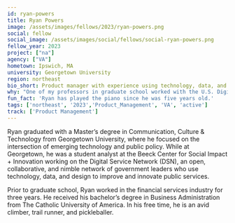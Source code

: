 ```yaml
---
id: ryan-powers
title: Ryan Powers
image: /assets/images/fellows/2023/ryan-powers.png
social: fellow
social_image: /assets/images/social/fellows/social-ryan-powers.png
fellow_year: 2023
project: ["na"]
agency: ["VA"]
hometown: Ipswich, MA
university: Georgetown University
region: northeast
bio_short: Product manager with experience using technology, data, and design to improve and innovate public services
why: "One of my professors in graduate school worked with the U.S. Digital Service. Hearing about her experience doing work that combined technology, public policy, and public service was a lightbulb moment for me. I jumped at the unique opportunity to serve the American people, learn from the diverse life experiences of other fellows, and grow as a civic technologist."
fun_fact: 'Ryan has played the piano since he was five years old.'
tags: ['northeast', '2023','Product_Management', 'VA', 'active']
track: ['Product Management']
---
```


Ryan graduated with a Master’s degree in Communication, Culture & Technology from Georgetown University, where he focused on the intersection of emerging technology and public policy. While at Georgetown, he was a student analyst at the Beeck Center for Social Impact + Innovation working on the Digital Service Network (DSN), an open, collaborative, and nimble network of government leaders who use technology, data, and design to improve and innovate public services. 

Prior to graduate school, Ryan worked in the financial services industry for three years. He received his bachelor’s degree in Business Administration from The Catholic University of America. In his free time, he is an avid climber, trail runner, and pickleballer.
